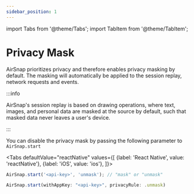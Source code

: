 ```yaml
---
sidebar_position: 1
---
```


import Tabs from '@theme/Tabs';
import TabItem from '@theme/TabItem';

# Privacy Mask

AirSnap prioritizes privacy and therefore enables privacy masking by default. The masking will automatically be applied to the session replay, network requests and events.

:::info

AirSnap's session replay is based on drawing operations, where text, images, and personal data are
masked at the source by default, such that masked data never leaves a user's device.

:::

You can disable the privacy mask by passing the following parameter to `AirSnap.start`

<Tabs
defaultValue="reactNative"
values={[
{label: 'React Native', value: 'reactNative'},
{label: 'iOS', value: 'ios'},
]}>

<TabItem value="reactNative">

```jsx title="React Native"
AirSnap.start('<api-key>', 'unmask'); // "mask" or "unmask"
```

</TabItem>

<TabItem value="ios">

```jsx title="iOS"
AirSnap.start(withAppKey: "<api-key>", privacyRule: .unmask)
```

</TabItem>

</Tabs>
